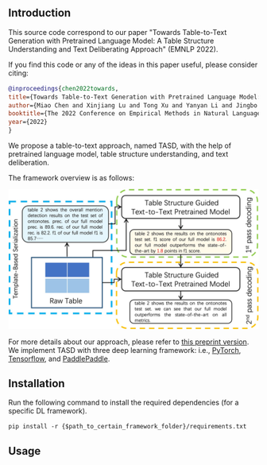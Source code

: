 ## Introduction

This source code correspond to our paper "Towards Table-to-Text Generation with Pretrained Language Model: A Table Structure Understanding and Text Deliberating Approach" (EMNLP 2022).

If you find this code or any of the ideas in this paper useful, please consider citing:

```bibtex
@inproceedings{chen2022towards,
title={Towards Table-to-Text Generation with Pretrained Language Model: A Table Structure Understanding and Text Deliberating Approach},
author={Miao Chen and Xinjiang Lu and Tong Xu and Yanyan Li and Jingbo Zhou and Dejing Dou and Hui Xiong},
booktitle={The 2022 Conference on Empirical Methods in Natural Language Processing (EMNLP' 22)},
year={2022}
}
```

We propose a table-to-text approach, named TASD, with the help of 
pretrained language model, table structure understanding, and text deliberation. 

The framework overview is as follows:

![framework](figs/framework.jpg)

For more details about our approach, please refer to [this preprint version](https://arxiv.org/pdf/2301.02071.pdf).
We implement TASD with three deep learning framework: i.e., 
[PyTorch](), [Tensorflow](), and [PaddlePaddle](https://www.paddlepaddle.org.cn/en). 


## Installation

Run the following command to install the required dependencies (for a specific DL framework).

```
pip install -r {$path_to_certain_framework_folder}/requirements.txt
```

## Usage



